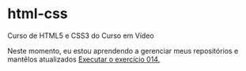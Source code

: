 # html-css
 Curso de HTML5 e CSS3 do Curso em Vídeo

Neste momento, eu estou aprendendo a gerenciar meus repositórios e mantêlos atualizados
<a href="https://ericksousasantana.github.io/html-css/esutudos/ex014/index.html">Executar o exercício 014.</a>